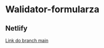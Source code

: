 # Walidator-formularza

## Netlify
[Link do branch main](https://walidator-formularza.netlify.app/)
